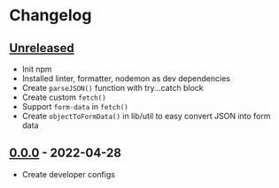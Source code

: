 # Changelog

## [Unreleased][unreleased]

- Init npm
- Installed linter, formatter, nodemon as dev dependencies
- Create `parseJSON()` function with try...catch block
- Create custom `fetch()`
- Support `form-data` in `fetch()`
- Create `objectToFormData()` in lib/util to easy convert JSON into form data

## [0.0.0][] - 2022-04-28

- Create developer configs

[unreleased]: https://github.com/nieopierzony/my-future-job/compare/v0.0.0....HEAD
[0.0.0]: https://github.com/metarhia/lowscript/releases/tag/v0.0.0
